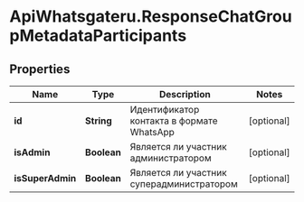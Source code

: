 # ApiWhatsgateru.ResponseChatGroupMetadataParticipants

## Properties
Name | Type | Description | Notes
------------ | ------------- | ------------- | -------------
**id** | **String** | Идентификатор контакта в формате WhatsApp | [optional] 
**isAdmin** | **Boolean** | Является ли участник администратором | [optional] 
**isSuperAdmin** | **Boolean** | Является ли участник суперадминистратором | [optional] 
